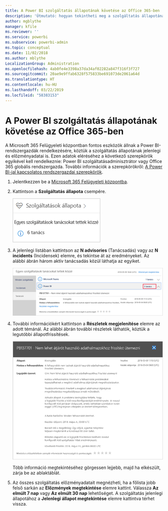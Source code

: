 ```yaml
---
title: A Power BI szolgáltatás állapotának követése az Office 365-ben
description: 'Útmutató: hogyan tekintheti meg a szolgáltatás állapotának jelenlegi és előzményadatait a Microsoft 365 Felügyeleti központban.'
author: mgblythe
manager: kfile
ms.reviewer: ''
ms.service: powerbi
ms.subservice: powerbi-admin
ms.topic: conceptual
ms.date: 11/02/2018
ms.author: mblythe
LocalizationGroup: Administration
ms.openlocfilehash: 4ab0fe4e3398a37da34af02282a847f316f3f727
ms.sourcegitcommit: 20ae9e9ffab6328f575833be691073de2061a64d
ms.translationtype: HT
ms.contentlocale: hu-HU
ms.lasthandoff: 03/22/2019
ms.locfileid: "58383153"
---
```

# <a name="track-power-bi-service-health-in-office-365"></a>A Power BI szolgáltatás állapotának követése az Office 365-ben

A Microsoft 365 Felügyeleti központban fontos eszközök állnak a Power BI-rendszergazdák rendelkezésére, köztük a szolgáltatás állapotának jelenlegi és előzményadatai is. Ezen adatok eléréséhez a következő szerepkörök egyikével kell rendelkeznie: Power BI szolgáltatásadminisztrátor vagy Office 365 globális rendszergazda. További információk a szerepkörökről: [A Power BI-jal kapcsolatos rendszergazdai szerepkörök](service-admin-administering-power-bi-in-your-organization.md#administrator-roles-related-to-power-bi).

1. Jelentkezzen be a [Microsoft 365 Felügyeleti központba](https://portal.office.com/adminportal).

1. Kattintson a **Szolgáltatás állapota** csempére.

    ![Szolgáltatás állapota csempe](media/service-admin-health/service-health-tile.png)

1. A jelenlegi listában kattintson az **N advisories** (Tanácsadás) vagy az **N incidents** (Incidensek) elemre, és tekintse át az eredményeket. Az alábbi ábrán három aktív tanácsadás közül láthatja az egyiket.

    ![Aktív tanácsadások](media/service-admin-health/active-advisories.png)

1. További információkért kattintson a **Részletek megjelenítése** elemre az adott témánál. Az alábbi ábrán további részletek láthatók, köztük a legutóbbi állapotfrissítések.

    ![Tanácsadások részletei](media/service-admin-health/advisory-details.png)

    Több információ megtekintéséhez görgessen lejjebb, majd ha elkészült, zárja be az ablaktáblát.

1. Az összes szolgáltatás előzményadatait megnézheti, ha a főlista jobb felső sarkán az **Előzmények megtekintése** elemre kattint. Válassza **Az elmúlt 7 nap** vagy **Az elmúlt 30 nap** lehetőséget. A szolgáltatás jelenlegi állapotához a **Jelenlegi állapot megtekintése** elemre kattintva térhet vissza.